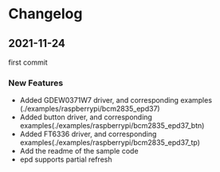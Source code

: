 # Changelog

## 2021-11-24

first commit

### New Features

- Added GDEW0371W7 driver, and corresponding examples (./examples/raspberrypi/bcm2835_epd37)
- Added button driver, and corresponding examples(./examples/raspberrypi/bcm2835_epd37_btn)
- Added FT6336 driver, and corresponding examples(./examples/raspberrypi/bcm2835_epd37_tp)
- Add the readme of the sample code
- epd supports partial refresh
